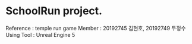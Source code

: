 # SchoolRun project. 
Reference : temple run game
Member : 20192745 김현호, 20192749 두정수
Using Tool : Unreal Engine 5
